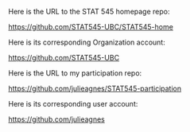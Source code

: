 Here is the URL to the STAT 545 homepage repo:

https://github.com/STAT545-UBC/STAT545-home

Here is its corresponding Organization account:

https://github.com/STAT545-UBC


Here is the URL to my participation repo:

https://github.com/julieagnes/STAT545-participation

Here is its corresponding user account:

https://github.com/julieagnes
